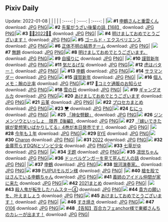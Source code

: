 ## Pixiv Daily
Update: 2022-01-08
|      |      |      |
| :----: | :----: | :----: |
|![](https://pixiv.microyu.workers.dev/c/240x480/img-master/img/2022/01/06/00/10/32/95327550_p0_master1200.jpg) **#1** [申鶴さんと重雲くん](https://www.pixiv.net/artworks/95327550) download: [JPG](https://pixiv.microyu.workers.dev/img-original/img/2022/01/06/00/10/32/95327550_p0.jpg) [PNG](https://pixiv.microyu.workers.dev/img-original/img/2022/01/06/00/10/32/95327550_p0.png)|![](https://pixiv.microyu.workers.dev/c/240x480/img-master/img/2022/01/07/19/00/03/95362628_p0_master1200.jpg) **#2** [先輩がうざい後輩の話【168】](https://www.pixiv.net/artworks/95362628) download: [JPG](https://pixiv.microyu.workers.dev/img-original/img/2022/01/07/19/00/03/95362628_p0.jpg) [PNG](https://pixiv.microyu.workers.dev/img-original/img/2022/01/07/19/00/03/95362628_p0.png)|![](https://pixiv.microyu.workers.dev/c/240x480/img-master/img/2022/01/06/03/35/35/95330892_p0_master1200.jpg) **#3** [🦋🐯2022🐯🦋](https://www.pixiv.net/artworks/95330892) download: [JPG](https://pixiv.microyu.workers.dev/img-original/img/2022/01/06/03/35/35/95330892_p0.jpg) [PNG](https://pixiv.microyu.workers.dev/img-original/img/2022/01/06/03/35/35/95330892_p0.png)|
|![](https://pixiv.microyu.workers.dev/c/240x480/img-master/img/2022/01/06/00/00/25/95327215_p0_master1200.jpg) **#4** [明けましておめでとうございます！](https://www.pixiv.net/artworks/95327215) download: [JPG](https://pixiv.microyu.workers.dev/img-original/img/2022/01/06/00/00/25/95327215_p0.jpg) [PNG](https://pixiv.microyu.workers.dev/img-original/img/2022/01/06/00/00/25/95327215_p0.png)|![](https://pixiv.microyu.workers.dev/c/240x480/img-master/img/2022/01/06/00/24/59/95327963_p0_master1200.jpg) **#5** [ゴールド・エクスペリエンス](https://www.pixiv.net/artworks/95327963) download: [JPG](https://pixiv.microyu.workers.dev/img-original/img/2022/01/06/00/24/59/95327963_p0.jpg) [PNG](https://pixiv.microyu.workers.dev/img-original/img/2022/01/06/00/24/59/95327963_p0.png)|![](https://pixiv.microyu.workers.dev/c/240x480/img-master/img/2022/01/06/01/04/53/95327087_p0_master1200.jpg) **#6** [正体不明の結界チーム](https://www.pixiv.net/artworks/95327087) download: [JPG](https://pixiv.microyu.workers.dev/img-original/img/2022/01/06/01/04/53/95327087_p0.jpg) [PNG](https://pixiv.microyu.workers.dev/img-original/img/2022/01/06/01/04/53/95327087_p0.png)|
|![](https://pixiv.microyu.workers.dev/c/240x480/img-master/img/2022/01/06/02/34/47/95330313_p0_master1200.jpg) **#7** [無題](https://www.pixiv.net/artworks/95330313) download: [JPG](https://pixiv.microyu.workers.dev/img-original/img/2022/01/06/02/34/47/95330313_p0.jpg) [PNG](https://pixiv.microyu.workers.dev/img-original/img/2022/01/06/02/34/47/95330313_p0.png)|![](https://pixiv.microyu.workers.dev/c/240x480/img-master/img/2022/01/07/12/00/02/95356471_p0_master1200.jpg) **#8** [明けましておめでとうございます。](https://www.pixiv.net/artworks/95356471) download: [JPG](https://pixiv.microyu.workers.dev/img-original/img/2022/01/07/12/00/02/95356471_p0.jpg) [PNG](https://pixiv.microyu.workers.dev/img-original/img/2022/01/07/12/00/02/95356471_p0.png)|![](https://pixiv.microyu.workers.dev/c/240x480/img-master/img/2022/01/06/00/11/14/95327573_p0_master1200.jpg) **#9** [自撮りに](https://www.pixiv.net/artworks/95327573) download: [JPG](https://pixiv.microyu.workers.dev/img-original/img/2022/01/06/00/11/14/95327573_p0.jpg) [PNG](https://pixiv.microyu.workers.dev/img-original/img/2022/01/06/00/11/14/95327573_p0.png)|
|![](https://pixiv.microyu.workers.dev/c/240x480/img-master/img/2022/01/07/00/00/02/95348539_p0_master1200.jpg) **#10** [謹賀新年](https://www.pixiv.net/artworks/95348539) download: [JPG](https://pixiv.microyu.workers.dev/img-original/img/2022/01/07/00/00/02/95348539_p0.jpg) [PNG](https://pixiv.microyu.workers.dev/img-original/img/2022/01/07/00/00/02/95348539_p0.png)|![](https://pixiv.microyu.workers.dev/c/240x480/img-master/img/2022/01/07/00/00/09/95348611_p0_master1200.jpg) **#11** [気だるげな](https://www.pixiv.net/artworks/95348611) download: [JPG](https://pixiv.microyu.workers.dev/img-original/img/2022/01/07/00/00/09/95348611_p0.jpg) [PNG](https://pixiv.microyu.workers.dev/img-original/img/2022/01/07/00/00/09/95348611_p0.png)|![](https://pixiv.microyu.workers.dev/c/240x480/img-master/img/2022/01/07/07/30/00/95353954_p0_master1200.jpg) **#12** [虎はバター！](https://www.pixiv.net/artworks/95353954) download: [JPG](https://pixiv.microyu.workers.dev/img-original/img/2022/01/07/07/30/00/95353954_p0.jpg) [PNG](https://pixiv.microyu.workers.dev/img-original/img/2022/01/07/07/30/00/95353954_p0.png)|
|![](https://pixiv.microyu.workers.dev/c/240x480/img-master/img/2022/01/06/00/00/03/95327105_p0_master1200.jpg) **#13** [申鶴](https://www.pixiv.net/artworks/95327105) download: [JPG](https://pixiv.microyu.workers.dev/img-original/img/2022/01/06/00/00/03/95327105_p0.jpg) [PNG](https://pixiv.microyu.workers.dev/img-original/img/2022/01/06/00/00/03/95327105_p0.png)|![](https://pixiv.microyu.workers.dev/c/240x480/img-master/img/2022/01/07/19/44/43/95363597_p0_master1200.jpg) **#14** [サラマンダー](https://www.pixiv.net/artworks/95363597) download: [JPG](https://pixiv.microyu.workers.dev/img-original/img/2022/01/07/19/44/43/95363597_p0.jpg) [PNG](https://pixiv.microyu.workers.dev/img-original/img/2022/01/07/19/44/43/95363597_p0.png)|![](https://pixiv.microyu.workers.dev/c/240x480/img-master/img/2022/01/07/17/07/45/95360394_p0_master1200.jpg) **#15** [謹賀新年](https://www.pixiv.net/artworks/95360394) download: [JPG](https://pixiv.microyu.workers.dev/img-original/img/2022/01/07/17/07/45/95360394_p0.jpg) [PNG](https://pixiv.microyu.workers.dev/img-original/img/2022/01/07/17/07/45/95360394_p0.png)|
|![](https://pixiv.microyu.workers.dev/c/240x480/img-master/img/2022/01/06/09/00/01/95333385_p0_master1200.jpg) **#16** [個人メモ：腕の比率](https://www.pixiv.net/artworks/95333385) download: [JPG](https://pixiv.microyu.workers.dev/img-original/img/2022/01/06/09/00/01/95333385_p0.jpg) [PNG](https://pixiv.microyu.workers.dev/img-original/img/2022/01/06/09/00/01/95333385_p0.png)|![](https://pixiv.microyu.workers.dev/c/240x480/img-master/img/2022/01/06/00/00/06/95327145_p0_master1200.jpg) **#17** [🍓コミケ通販のお知らせ](https://www.pixiv.net/artworks/95327145) download: [JPG](https://pixiv.microyu.workers.dev/img-original/img/2022/01/06/00/00/06/95327145_p0.jpg) [PNG](https://pixiv.microyu.workers.dev/img-original/img/2022/01/06/00/00/06/95327145_p0.png)|![](https://pixiv.microyu.workers.dev/c/240x480/img-master/img/2022/01/06/22/26/07/95346017_p0_master1200.jpg) **#18** [雪の日](https://www.pixiv.net/artworks/95346017) download: [JPG](https://pixiv.microyu.workers.dev/img-original/img/2022/01/06/22/26/07/95346017_p0.jpg) [PNG](https://pixiv.microyu.workers.dev/img-original/img/2022/01/06/22/26/07/95346017_p0.png)|
|![](https://pixiv.microyu.workers.dev/c/240x480/img-master/img/2022/01/07/00/03/20/95348779_p0_master1200.jpg) **#19** [ギャングオルカ](https://www.pixiv.net/artworks/95348779) download: [JPG](https://pixiv.microyu.workers.dev/img-original/img/2022/01/07/00/03/20/95348779_p0.jpg) [PNG](https://pixiv.microyu.workers.dev/img-original/img/2022/01/07/00/03/20/95348779_p0.png)|![](https://pixiv.microyu.workers.dev/c/240x480/img-master/img/2022/01/06/00/31/03/95328046_p0_master1200.jpg) **#20** [あけましておめでとうございます](https://www.pixiv.net/artworks/95328046) download: [JPG](https://pixiv.microyu.workers.dev/img-original/img/2022/01/06/00/31/03/95328046_p0.jpg) [PNG](https://pixiv.microyu.workers.dev/img-original/img/2022/01/06/00/31/03/95328046_p0.png)|![](https://pixiv.microyu.workers.dev/c/240x480/img-master/img/2022/01/06/00/20/07/95327835_p0_master1200.jpg) **#21** [云堇](https://www.pixiv.net/artworks/95327835) download: [JPG](https://pixiv.microyu.workers.dev/img-original/img/2022/01/06/00/20/07/95327835_p0.jpg) [PNG](https://pixiv.microyu.workers.dev/img-original/img/2022/01/06/00/20/07/95327835_p0.png)|
|![](https://pixiv.microyu.workers.dev/c/240x480/img-master/img/2022/01/06/20/50/45/95342958_p0_master1200.jpg) **#22** [プロセカまとめ](https://www.pixiv.net/artworks/95342958) download: [JPG](https://pixiv.microyu.workers.dev/img-original/img/2022/01/06/20/50/45/95342958_p0.jpg) [PNG](https://pixiv.microyu.workers.dev/img-original/img/2022/01/06/20/50/45/95342958_p0.png)|![](https://pixiv.microyu.workers.dev/c/240x480/img-master/img/2022/01/06/00/00/00/95327084_p0_master1200.jpg) **#23** [♥](https://www.pixiv.net/artworks/95327084) download: [JPG](https://pixiv.microyu.workers.dev/img-original/img/2022/01/06/00/00/00/95327084_p0.jpg) [PNG](https://pixiv.microyu.workers.dev/img-original/img/2022/01/06/00/00/00/95327084_p0.png)|![](https://pixiv.microyu.workers.dev/c/240x480/img-master/img/2022/01/07/00/07/14/95348912_p0_master1200.jpg) **#24** [むにっ](https://www.pixiv.net/artworks/95348912) download: [JPG](https://pixiv.microyu.workers.dev/img-original/img/2022/01/07/00/07/14/95348912_p0.jpg) [PNG](https://pixiv.microyu.workers.dev/img-original/img/2022/01/07/00/07/14/95348912_p0.png)|
|![](https://pixiv.microyu.workers.dev/c/240x480/img-master/img/2022/01/07/18/09/16/95361585_p0_master1200.jpg) **#25** [「神女劈観」](https://www.pixiv.net/artworks/95361585) download: [JPG](https://pixiv.microyu.workers.dev/img-original/img/2022/01/07/18/09/16/95361585_p0.jpg) [PNG](https://pixiv.microyu.workers.dev/img-original/img/2022/01/07/18/09/16/95361585_p0.png)|![](https://pixiv.microyu.workers.dev/c/240x480/img-master/img/2022/01/07/19/00/06/95362634_p0_master1200.jpg) **#26** [ジンメンソウといっしょ　限界【後編】](https://www.pixiv.net/artworks/95362634) download: [JPG](https://pixiv.microyu.workers.dev/img-original/img/2022/01/07/19/00/06/95362634_p0.jpg) [PNG](https://pixiv.microyu.workers.dev/img-original/img/2022/01/07/19/00/06/95362634_p0.png)|![](https://pixiv.microyu.workers.dev/c/240x480/img-master/img/2022/01/07/12/00/02/95356472_p0_master1200.jpg) **#27** [『嫁いできた嫁が愛想笑いばかりしてる』4巻が本日発売です！](https://www.pixiv.net/artworks/95356472) download: [JPG](https://pixiv.microyu.workers.dev/img-original/img/2022/01/07/12/00/02/95356472_p0.jpg) [PNG](https://pixiv.microyu.workers.dev/img-original/img/2022/01/07/12/00/02/95356472_p0.png)|
|![](https://pixiv.microyu.workers.dev/c/240x480/img-master/img/2022/01/06/07/45/05/95332769_p0_master1200.jpg) **#28** [今年も１年](https://www.pixiv.net/artworks/95332769) download: [JPG](https://pixiv.microyu.workers.dev/img-original/img/2022/01/06/07/45/05/95332769_p0.jpg) [PNG](https://pixiv.microyu.workers.dev/img-original/img/2022/01/06/07/45/05/95332769_p0.png)|![](https://pixiv.microyu.workers.dev/c/240x480/img-master/img/2022/01/07/19/10/24/95362875_p0_master1200.jpg) **#29** [BYE](https://www.pixiv.net/artworks/95362875) download: [JPG](https://pixiv.microyu.workers.dev/img-original/img/2022/01/07/19/10/24/95362875_p0.jpg) [PNG](https://pixiv.microyu.workers.dev/img-original/img/2022/01/07/19/10/24/95362875_p0.png)|![](https://pixiv.microyu.workers.dev/c/240x480/img-master/img/2022/01/06/18/31/16/95340553_p0_master1200.jpg) **#30** [Charon](https://www.pixiv.net/artworks/95340553) download: [JPG](https://pixiv.microyu.workers.dev/img-original/img/2022/01/06/18/31/16/95340553_p0.jpg) [PNG](https://pixiv.microyu.workers.dev/img-original/img/2022/01/06/18/31/16/95340553_p0.png)|
|![](https://pixiv.microyu.workers.dev/c/240x480/img-master/img/2022/01/06/00/12/02/95327604_p0_master1200.jpg) **#31** [2022](https://www.pixiv.net/artworks/95327604) download: [JPG](https://pixiv.microyu.workers.dev/img-original/img/2022/01/06/00/12/02/95327604_p0.jpg) [PNG](https://pixiv.microyu.workers.dev/img-original/img/2022/01/06/00/12/02/95327604_p0.png)|![](https://pixiv.microyu.workers.dev/c/240x480/img-master/img/2022/01/07/20/24/04/95364525_p0_master1200.jpg) **#32** [金庫荒らすDQNとゾンビ少女](https://www.pixiv.net/artworks/95364525) download: [JPG](https://pixiv.microyu.workers.dev/img-original/img/2022/01/07/20/24/04/95364525_p0.jpg) [PNG](https://pixiv.microyu.workers.dev/img-original/img/2022/01/07/20/24/04/95364525_p0.png)|![](https://pixiv.microyu.workers.dev/c/240x480/img-master/img/2022/01/07/20/30/01/95364648_p0_master1200.jpg) **#33** [七草がゆ](https://www.pixiv.net/artworks/95364648) download: [JPG](https://pixiv.microyu.workers.dev/img-original/img/2022/01/07/20/30/01/95364648_p0.jpg) [PNG](https://pixiv.microyu.workers.dev/img-original/img/2022/01/07/20/30/01/95364648_p0.png)|
|![](https://pixiv.microyu.workers.dev/c/240x480/img-master/img/2022/01/06/00/07/49/95327470_p0_master1200.jpg) **#34** [无题](https://www.pixiv.net/artworks/95327470) download: [JPG](https://pixiv.microyu.workers.dev/img-original/img/2022/01/06/00/07/49/95327470_p0.jpg) [PNG](https://pixiv.microyu.workers.dev/img-original/img/2022/01/06/00/07/49/95327470_p0.png)|![](https://pixiv.microyu.workers.dev/c/240x480/img-master/img/2022/01/06/10/36/54/95334263_p0_master1200.jpg) **#35** [凛世ちゃん](https://www.pixiv.net/artworks/95334263) download: [JPG](https://pixiv.microyu.workers.dev/img-original/img/2022/01/06/10/36/54/95334263_p0.jpg) [PNG](https://pixiv.microyu.workers.dev/img-original/img/2022/01/06/10/36/54/95334263_p0.png)|![](https://pixiv.microyu.workers.dev/c/240x480/img-master/img/2022/01/07/19/16/51/95363002_p0_master1200.jpg) **#36** [ドッペルゲンガーを見て死んだ人の話](https://www.pixiv.net/artworks/95363002) download: [JPG](https://pixiv.microyu.workers.dev/img-original/img/2022/01/07/19/16/51/95363002_p0.jpg) [PNG](https://pixiv.microyu.workers.dev/img-original/img/2022/01/07/19/16/51/95363002_p0.png)|
|![](https://pixiv.microyu.workers.dev/c/240x480/img-master/img/2022/01/07/02/46/26/95351785_p0_master1200.jpg) **#37** [申鶴](https://www.pixiv.net/artworks/95351785) download: [JPG](https://pixiv.microyu.workers.dev/img-original/img/2022/01/07/02/46/26/95351785_p0.jpg) [PNG](https://pixiv.microyu.workers.dev/img-original/img/2022/01/07/02/46/26/95351785_p0.png)|![](https://pixiv.microyu.workers.dev/c/240x480/img-master/img/2022/01/06/00/41/40/95328377_p0_master1200.jpg) **#38** [银河演奏家。](https://www.pixiv.net/artworks/95328377) download: [JPG](https://pixiv.microyu.workers.dev/img-original/img/2022/01/06/00/41/40/95328377_p0.jpg) [PNG](https://pixiv.microyu.workers.dev/img-original/img/2022/01/06/00/41/40/95328377_p0.png)|![](https://pixiv.microyu.workers.dev/c/240x480/img-master/img/2022/01/06/09/37/02/95333674_p0_master1200.jpg) **#39** [PUIPUIモルガン様](https://www.pixiv.net/artworks/95333674) download: [JPG](https://pixiv.microyu.workers.dev/img-original/img/2022/01/06/09/37/02/95333674_p0.jpg) [PNG](https://pixiv.microyu.workers.dev/img-original/img/2022/01/06/09/37/02/95333674_p0.png)|
|![](https://pixiv.microyu.workers.dev/c/240x480/img-master/img/2022/01/06/00/24/15/95327938_p0_master1200.jpg) **#40** [槍を股ではさんでいる申鶴ちゃん](https://www.pixiv.net/artworks/95327938) download: [JPG](https://pixiv.microyu.workers.dev/img-original/img/2022/01/06/00/24/15/95327938_p0.jpg) [PNG](https://pixiv.microyu.workers.dev/img-original/img/2022/01/06/00/24/15/95327938_p0.png)|![](https://pixiv.microyu.workers.dev/c/240x480/img-master/img/2022/01/06/00/10/34/95327552_p0_master1200.jpg) **#41** [義姉のアイドル仲間が家に来た](https://www.pixiv.net/artworks/95327552) download: [JPG](https://pixiv.microyu.workers.dev/img-original/img/2022/01/06/00/10/34/95327552_p0.jpg) [PNG](https://pixiv.microyu.workers.dev/img-original/img/2022/01/06/00/10/34/95327552_p0.png)|![](https://pixiv.microyu.workers.dev/c/240x480/img-master/img/2022/01/06/21/00/28/95343419_p0_master1200.jpg) **#42** [2021まとめ](https://www.pixiv.net/artworks/95343419) download: [JPG](https://pixiv.microyu.workers.dev/img-original/img/2022/01/06/21/00/28/95343419_p0.jpg) [PNG](https://pixiv.microyu.workers.dev/img-original/img/2022/01/06/21/00/28/95343419_p0.png)|
|![](https://pixiv.microyu.workers.dev/c/240x480/img-master/img/2022/01/06/08/40/25/95333218_p0_master1200.jpg) **#43** [殺人鬼が転生したハムスター④](https://www.pixiv.net/artworks/95333218) download: [JPG](https://pixiv.microyu.workers.dev/img-original/img/2022/01/06/08/40/25/95333218_p0.jpg) [PNG](https://pixiv.microyu.workers.dev/img-original/img/2022/01/06/08/40/25/95333218_p0.png)|![](https://pixiv.microyu.workers.dev/c/240x480/img-master/img/2022/01/06/00/30/01/95328091_p0_master1200.jpg) **#44** [貴方の願いを、叶えましょう](https://www.pixiv.net/artworks/95328091) download: [JPG](https://pixiv.microyu.workers.dev/img-original/img/2022/01/06/00/30/01/95328091_p0.jpg) [PNG](https://pixiv.microyu.workers.dev/img-original/img/2022/01/06/00/30/01/95328091_p0.png)|![](https://pixiv.microyu.workers.dev/c/240x480/img-master/img/2022/01/07/17/48/29/95361153_p0_master1200.jpg) **#45** [あけましておめでとうございます！](https://www.pixiv.net/artworks/95361153) download: [JPG](https://pixiv.microyu.workers.dev/img-original/img/2022/01/07/17/48/29/95361153_p0.jpg) [PNG](https://pixiv.microyu.workers.dev/img-original/img/2022/01/07/17/48/29/95361153_p0.png)|
|![](https://pixiv.microyu.workers.dev/c/240x480/img-master/img/2022/01/06/05/58/08/95331997_p0_master1200.jpg) **#46** [すき焼き](https://www.pixiv.net/artworks/95331997) download: [JPG](https://pixiv.microyu.workers.dev/img-original/img/2022/01/06/05/58/08/95331997_p0.jpg) [PNG](https://pixiv.microyu.workers.dev/img-original/img/2022/01/06/05/58/08/95331997_p0.png)|![](https://pixiv.microyu.workers.dev/c/240x480/img-master/img/2022/01/06/07/00/01/95332444_p0_master1200.jpg) **#47** [0106](https://www.pixiv.net/artworks/95332444) download: [JPG](https://pixiv.microyu.workers.dev/img-original/img/2022/01/06/07/00/01/95332444_p0.jpg) [PNG](https://pixiv.microyu.workers.dev/img-original/img/2022/01/06/07/00/01/95332444_p0.png)|![](https://pixiv.microyu.workers.dev/c/240x480/img-master/img/2022/01/07/19/54/24/95363823_p0_master1200.jpg) **#48** [【告知】百合カフェanchor様で東郷さんちのカレーが出ます！](https://www.pixiv.net/artworks/95363823) download: [JPG](https://pixiv.microyu.workers.dev/img-original/img/2022/01/07/19/54/24/95363823_p0.jpg) [PNG](https://pixiv.microyu.workers.dev/img-original/img/2022/01/07/19/54/24/95363823_p0.png)|
